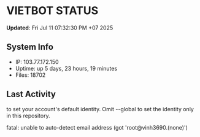 # VIETBOT STATUS
**Updated**: Fri Jul 11 07:32:30 PM +07 2025

## System Info
- IP: 103.77.172.150
- Uptime: up 5 days, 23 hours, 19 minutes
- Files: 18702

## Last Activity

to set your account's default identity.
Omit --global to set the identity only in this repository.

fatal: unable to auto-detect email address (got 'root@vinh3690.(none)')
